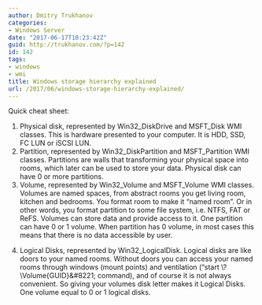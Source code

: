 ```yaml
---
author: Dmitry Trukhanov
categories:
- Windows Server
date: "2017-06-17T10:23:42Z"
guid: http://trukhanov.com/?p=142
id: 142
tags:
- windows
- wmi
title: Windows storage hierarchy explained
url: /2017/06/windows-storage-hierarchy-explained/
---
```

Quick cheat sheet:
1. Physical disk, represented by Win32\_DiskDrive and MSFT\_Disk WMI classes. This is hardware presented to your computer. It is HDD, SSD, FC LUN or iSCSI LUN.  
2. Partition, represented by Win32\_DiskPartition and MSFT\_Partition WMI classes. Partitions are walls that transforming your physical space into rooms, which later can be used to store your data. Physical disk can have 0 or more partitions.  
3. Volume, represented by Win32\_Volume and MSFT\_Volume WMI classes. Volumes are named spaces, from abstract rooms you get living room, kitchen and bedrooms. You format room to make it &#8220;named room&#8221;. Or in other words, you format partition to some file system, i.e. NTFS, FAT or ReFS. Volumes can store data and provide access to it. One partition can have 0 or 1 volume. When partition has 0 volume, in most cases this means that there is no data accessible by user.
<!--more-->
4. Logical Disks, represented by Win32_LogicalDisk. Logical disks are like doors to your named rooms. Without doors you can access your named rooms through windows (mount points) and ventilation (&#8220;start \\?\Volume{GUID}\&#8221; command), and of course it is not always convenient. So giving your volumes disk letter makes it Logical Disks. One volume equal to 0 or 1 logical disks.

 